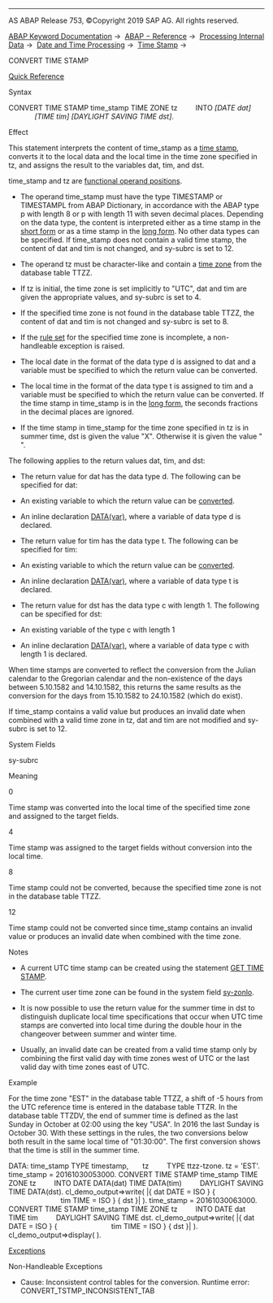   

* * *

AS ABAP Release 753, ©Copyright 2019 SAP AG. All rights reserved.

[ABAP Keyword Documentation](javascript:call_link\('abenabap.htm'\)) →  [ABAP − Reference](javascript:call_link\('abenabap_reference.htm'\)) →  [Processing Internal Data](javascript:call_link\('abenabap_data_working.htm'\)) →  [Date and Time Processing](javascript:call_link\('abendate_time_processing.htm'\)) →  [Time Stamp](javascript:call_link\('abentime_stamps.htm'\)) → 

CONVERT TIME STAMP

[Quick Reference](javascript:call_link\('abapconvert_time_stamp_shortref.htm'\))

Syntax

CONVERT TIME STAMP time\_stamp TIME ZONE tz
        INTO *\[*DATE dat*\]*
             *\[*TIME tim*\]* *\[*DAYLIGHT SAVING TIME dst*\]*.

Effect

This statement interprets the content of time\_stamp as a [time stamp](javascript:call_link\('abentime_stamp_oview.htm'\)), converts it to the local data and the local time in the time zone specified in tz, and assigns the result to the variables dat, tim, and dst.

time\_stamp and tz are [functional operand positions](javascript:call_link\('abenfunctional_position_glosry.htm'\) "Glossary Entry").

-   The operand time\_stamp must have the type TIMESTAMP or TIMESTAMPL from ABAP Dictionary, in accordance with the ABAP type p with length 8 or p with length 11 with seven decimal places. Depending on the data type, the content is interpreted either as a time stamp in the [short form](javascript:call_link\('abentime_stamp_oview.htm'\)) or as a time stamp in the [long form](javascript:call_link\('abentime_stamp_oview.htm'\)). No other data types can be specified. If time\_stamp does not contain a valid time stamp, the content of dat and tim is not changed, and sy-subrc is set to 12.
    
-   The operand tz must be character-like and contain a [time zone](javascript:call_link\('abentime_zone_glosry.htm'\) "Glossary Entry") from the database table TTZZ.
    

-   If tz is initial, the time zone is set implicitly to "UTC", dat and tim are given the appropriate values, and sy-subrc is set to 4.

-   If the specified time zone is not found in the database table TTZZ, the content of dat and tim is not changed and sy-subrc is set to 8.

-   If the [rule set](javascript:call_link\('abentime_zone_rules.htm'\)) for the specified time zone is incomplete, a non-handleable exception is raised.

-   The local date in the format of the data type d is assigned to dat and a variable must be specified to which the return value can be converted.
    
-   The local time in the format of the data type t is assigned to tim and a variable must be specified to which the return value can be converted. If the time stamp in time\_stamp is in the [long form](javascript:call_link\('abentime_stamp_oview.htm'\)), the seconds fractions in the decimal places are ignored.
    
-   If the time stamp in time\_stamp for the time zone specified in tz is in summer time, dst is given the value "X". Otherwise it is given the value " ".
    

The following applies to the return values dat, tim, and dst:

-   The return value for dat has the data type d. The following can be specified for dat:
    

-   An existing variable to which the return value can be [converted](javascript:call_link\('abenconversion_type_d.htm'\)).

-   An inline declaration [DATA(var)](javascript:call_link\('abendata_inline.htm'\)), where a variable of data type d is declared.

-   The return value for tim has the data type t. The following can be specified for tim:
    

-   An existing variable to which the return value can be [converted](javascript:call_link\('abenconversion_type_t.htm'\)).

-   An inline declaration [DATA(var)](javascript:call_link\('abendata_inline.htm'\)), where a variable of data type t is declared.

-   The return value for dst has the data type c with length 1. The following can be specified for dst:
    

-   An existing variable of the type c with length 1

-   An inline declaration [DATA(var)](javascript:call_link\('abendata_inline.htm'\)), where a variable of data type c with length 1 is declared.

When time stamps are converted to reflect the conversion from the Julian calendar to the Gregorian calendar and the non-existence of the days between 5.10.1582 and 14.10.1582, this returns the same results as the conversion for the days from 15.10.1582 to 24.10.1582 (which do exist).

If time\_stamp contains a valid value but produces an invalid date when combined with a valid time zone in tz, dat and tim are not modified and sy-subrc is set to 12.

System Fields

sy-subrc

Meaning

0

Time stamp was converted into the local time of the specified time zone and assigned to the target fields.

4

Time stamp was assigned to the target fields without conversion into the local time.

8

Time stamp could not be converted, because the specified time zone is not in the database table TTZZ.

12

Time stamp could not be converted since time\_stamp contains an invalid value or produces an invalid date when combined with the time zone.

Notes

-   A current UTC time stamp can be created using the statement [GET TIME STAMP](javascript:call_link\('abapget_time-stamp.htm'\)).
    
-   The current user time zone can be found in the system field [sy-zonlo](javascript:call_link\('abentime_system_fields.htm'\)).
    
-   It is now possible to use the return value for the summer time in dst to distinguish duplicate local time specifications that occur when UTC time stamps are converted into local time during the double hour in the changeover between summer and winter time.
    
-   Usually, an invalid date can be created from a valid time stamp only by combining the first valid day with time zones west of UTC or the last valid day with time zones east of UTC.
    

Example

For the time zone "EST" in the database table TTZZ, a shift of -5 hours from the UTC reference time is entered in the database table TTZR. In the database table TTZDV, the end of summer time is defined as the last Sunday in October at 02:00 using the key "USA". In 2016 the last Sunday is October 30. With these settings in the rules, the two conversions below both result in the same local time of "01:30:00". The first conversion shows that the time is still in the summer time.

DATA: time\_stamp TYPE timestamp,
      tz         TYPE ttzz-tzone.
tz = 'EST'.
time\_stamp = 20161030053000.
CONVERT TIME STAMP time\_stamp TIME ZONE tz
        INTO DATE DATA(dat) TIME DATA(tim)
        DAYLIGHT SAVING TIME DATA(dst).
cl\_demo\_output=>write( |{ dat DATE = ISO } {
                          tim TIME = ISO } { dst }| ).
time\_stamp = 20161030063000.
CONVERT TIME STAMP time\_stamp TIME ZONE tz
        INTO DATE dat TIME tim
        DAYLIGHT SAVING TIME dst.
cl\_demo\_output=>write( |{ dat DATE = ISO } {
                          tim TIME = ISO } { dst }| ).
cl\_demo\_output=>display( ).

[Exceptions](javascript:call_link\('abenabap_language_exceptions.htm'\))

Non-Handleable Exceptions

-   Cause: Inconsistent control tables for the conversion.
    Runtime error: CONVERT\_TSTMP\_INCONSISTENT\_TAB